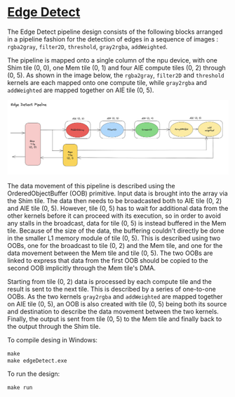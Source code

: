 <!---//===- README.md --------------------------*- Markdown -*-===//
//
// This file is licensed under the Apache License v2.0 with LLVM Exceptions.
// See https://llvm.org/LICENSE.txt for license information.
// SPDX-License-Identifier: Apache-2.0 WITH LLVM-exception
//
// Copyright (C) 2022, Advanced Micro Devices, Inc.
// 
//===----------------------------------------------------------------------===//-->

# <ins>Edge Detect</ins>

The Edge Detect pipeline design consists of the following blocks arranged in a pipeline fashion for the detection of edges in a sequence of images : `rgba2gray`, `filter2D`, `threshold`, `gray2rgba`, `addWeighted`.

The pipeline is mapped onto a single column of the npu device, with one Shim tile (0, 0), one Mem tile (0, 1) and four AIE compute tiles (0, 2) through (0, 5). As shown in the image below, the `rgba2gray`, `filter2D` and `threshold` kernels are each mapped onto one compute tile, while `gray2rgba` and `addWeighted` are mapped together on AIE tile (0, 5). 

<p align="center">
  <img
    src="./edge_detect_pipeline.png"
    width="1050">
</p>

The data movement of this pipeline is described using the OrderedObjectBuffer (OOB) primitive. Input data is brought into the array via the Shim tile. The data then needs to be broadcasted both to AIE tile (0, 2) and AIE tile (0, 5). However, tile (0, 5) has to wait for additional data from the other kernels before it can proceed with its execution, so in order to avoid any stalls in the broadcast, data for tile (0, 5) is instead buffered in the Mem tile. Because of the size of the data, the buffering couldn't directly be done in the smaller L1 memory module of tile (0, 5). This is described using two OOBs, one for the broadcast to tile (0, 2) and the Mem tile, and one for the data movement between the Mem tile and tile (0, 5). The two OOBs are linked to express that data from the first OOB should be copied to the second OOB implicitly through the Mem tile's DMA.

Starting from tile (0, 2) data is processed by each compute tile and the result is sent to the next tile. This is described by a series of one-to-one OOBs. As the two kernels `gray2rgba` and `addWeighted` are mapped together on AIE tile (0, 5), an OOB is also created with tile (0, 5) being both its source and destination to describe the data movement between the two kernels. Finally, the output is sent from tile (0, 5) to the Mem tile and finally back to the output through the Shim tile.

To compile desing in Windows:
```
make
make edgeDetect.exe
```

To run the design:
```
make run
```
